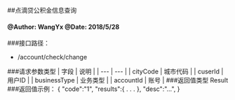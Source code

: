 ##点滴贷公积金信息查询

#### @Author: WangYx @Date: 2018/5/28 

###接口路径：   
 * /account/check/change
 
###请求参数类型
| 字段 | 说明 |
| ---  | --- |
| cityCode | 城市代码 |
| cuserId | 用户ID |
| businessType | 业务类型 |
| accountId | 账号 |
###返回值类型
    Result
###返回值示例：
    {
        "code":"1",
        "results":{
            .
            .
            .
        },
        "desc":"...",
    }